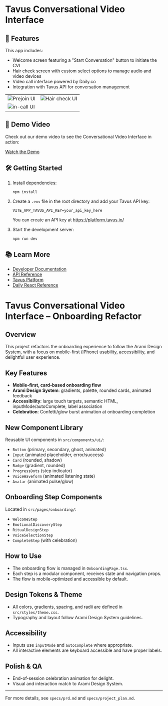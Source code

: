 # Tavus Conversational Video Interface

## 🚀 Features

This app includes:
- Welcome screen featuring a "Start Conversation" button to initiate the CVI
- Hair check screen with custom select options to manage audio and video devices
- Video call interface powered by Daily.co
- Integration with Tavus API for conversation management

|                                                                    |                                                                                              |
| ------------------------------------------------------------------ | -------------------------------------------------------------------------------------------- |
| ![Prejoin UI](https://cdn.replica.tavus.io/git-examples/scr-1.png) | ![Hair check UI](https://cdn.replica.tavus.io/git-examples/scr-2.png) |
| ![in-call UI](https://cdn.replica.tavus.io/git-examples/scr-3.png) |


## 🎥 Demo Video

Check out our demo video to see the Conversational Video Interface in action:

[Watch the Demo](https://www.loom.com/share/b4e3ef661e264260a8d8f4cede48aaa8?sid=ada64974-5495-4c52-b635-7ac76b543208)



## 🛠 Getting Started

1. Install dependencies:
   ```
   npm install
   ```

2. Create a `.env` file in the root directory and add your Tavus API key:
   ```
   VITE_APP_TAVUS_API_KEY=your_api_key_here
   ```
   You can create an API key at https://platform.tavus.io/

3. Start the development server:
   ```
   npm run dev
   ```

## 📚 Learn More

- [Developer Documentation](https://docs.tavus.io/)
- [API Reference](https://docs.tavus.io/api-reference/)
- [Tavus Platform](https://platform.tavus.io/)
- [Daily React Reference](https://docs.daily.co/reference/daily-react)

# Tavus Conversational Video Interface – Onboarding Refactor

## Overview
This project refactors the onboarding experience to follow the Arami Design System, with a focus on mobile-first (iPhone) usability, accessibility, and delightful user experience.

## Key Features
- **Mobile-first, card-based onboarding flow**
- **Arami Design System**: gradients, palette, rounded cards, animated feedback
- **Accessibility**: large touch targets, semantic HTML, inputMode/autoComplete, label association
- **Celebration**: Confetti/glow burst animation at onboarding completion

## New Component Library
Reusable UI components in `src/components/ui/`:
- `Button` (primary, secondary, ghost, animated)
- `Input` (animated placeholder, error/success)
- `Card` (rounded, shadow)
- `Badge` (gradient, rounded)
- `ProgressDots` (step indicator)
- `VoiceWaveform` (animated listening state)
- `Avatar` (animated pulse/glow)

## Onboarding Step Components
Located in `src/pages/onboarding/`:
- `WelcomeStep`
- `EmotionalDiscoveryStep`
- `RitualDesignStep`
- `VoiceSelectionStep`
- `CompleteStep` (with celebration)

## How to Use
- The onboarding flow is managed in `OnboardingPage.tsx`.
- Each step is a modular component, receives state and navigation props.
- The flow is mobile-optimized and accessible by default.

## Design Tokens & Theme
- All colors, gradients, spacing, and radii are defined in `src/styles/theme.css`.
- Typography and layout follow Arami Design System guidelines.

## Accessibility
- Inputs use `inputMode` and `autoComplete` where appropriate.
- All interactive elements are keyboard accessible and have proper labels.

## Polish & QA
- End-of-session celebration animation for delight.
- Visual and interaction match to Arami Design System.

---
For more details, see `specs/prd.md` and `specs/project_plan.md`.
